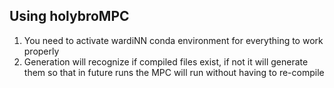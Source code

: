 ## Using holybroMPC
1. You need to activate wardiNN conda environment for everything to work properly
2. Generation will recognize if compiled files exist, if not it will generate them so that in future runs the MPC will run without having to re-compile